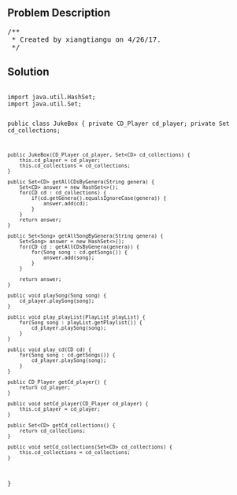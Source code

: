 <!--
<style>
  body { font-family: Arial, sans-serif; }
  .container { max-width: 100%; margin: 0 auto; padding: 10px; }
  .comment-block { max-width: 30%; background-color: #f9f9f9; padding: 10px; border-left: 5px solid #ccc; overflow-wrap: break-word; white-space: pre-wrap; }
  .code-block { background-color: #f4f4f4; padding: 10px; border: 1px solid #ddd; overflow-wrap: break-word; white-space: pre-wrap; }
</style>
-->

<div class='container'>
<h2>Problem Description</h2>
<div class='comment-block'>
<pre>
/**
 * Created by xiangtiangu on 4/26/17.
 */
</pre>
</div>

<h2>Solution</h2>
<div class='code-block'>
<pre><code class='language-java'>
import java.util.HashSet;
import java.util.Set;

public class JukeBox {
    private CD_Player cd_player;
    private Set<CD> cd_collections;

    public JukeBox(CD_Player cd_player, Set<CD> cd_collections) {
        this.cd_player = cd_player;
        this.cd_collections = cd_collections;
    }

    public Set<CD> getAllCDsByGenera(String genera) {
        Set<CD> answer = new HashSet<>();
        for(CD cd : cd_collections) {
            if(cd.getGenera().equalsIgnoreCase(genera)) {
                answer.add(cd);
            }
        }
        return answer;
    }

    public Set<Song> getAllSongByGenera(String genera) {
        Set<Song> answer = new HashSet<>();
        for(CD cd : getAllCDsByGenera(genera)) {
            for(Song song : cd.getSongs()) {
                answer.add(song);
            }
        }

        return answer;
    }

    public void playSong(Song song) {
        cd_player.playSong(song);
    }

    public void play_playList(PlayList playList) {
        for(Song song : playList.getPlaylist()) {
            cd_player.playSong(song);
        }
    }

    public void play_cd(CD cd) {
        for(Song song : cd.getSongs()) {
            cd_player.playSong(song);
        }
    }

    public CD_Player getCd_player() {
        return cd_player;
    }

    public void setCd_player(CD_Player cd_player) {
        this.cd_player = cd_player;
    }

    public Set<CD> getCd_collections() {
        return cd_collections;
    }

    public void setCd_collections(Set<CD> cd_collections) {
        this.cd_collections = cd_collections;
    }


}
</code></pre>
</div>
</div>
